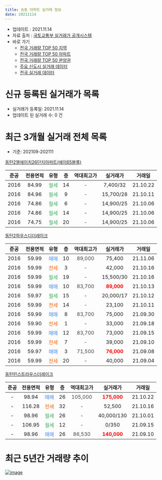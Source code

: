 ```yaml
---
title: 송동 아파트 실거래 정보
date: 20211114
---
```


* 업데이트 : 2021.11.14
* 자료 출처 : [국토교통부 실거래가 공개시스템](http://rt.molit.go.kr)
* 바로 가기
    * [전국 거래량 TOP 50 지역](https://apt-info.github.io/apt-trade-info/tr)
    * [전국 거래량 TOP 50 아파트](https://apt-info.github.io/apt-trade-info/ta)
    * [전국 거래량 TOP 50 분양권](https://apt-info.github.io/apt-trade-info/tb)
    * [주요 신도시 실거래 데이터](https://apt-info.github.io/apt-trade-info/newtown)
    * [전국 실거래 데이터](https://apt-info.github.io/apt-trade-info/all)



<script async src="https://pagead2.googlesyndication.com/pagead/js/adsbygoogle.js"></script>
<!-- 기본광고 -->
<ins class="adsbygoogle"
     style="display:block"
     data-ad-client="ca-pub-1142216861245946"
     data-ad-slot="4805727019"
     data-ad-format="auto"
     data-full-width-responsive="true"></ins>
<script>
     (adsbygoogle = window.adsbygoogle || []).push({});
</script>


# 신규 등록된 실거래가 목록

* 실거래가 등록일: 2021.11.14
* 업데이트 된 실거래 수: 0 건




<script async src="https://pagead2.googlesyndication.com/pagead/js/adsbygoogle.js"></script>
<!-- 기본광고 -->
<ins class="adsbygoogle"
     style="display:block"
     data-ad-client="ca-pub-1142216861245946"
     data-ad-slot="4805727019"
     data-ad-format="auto"
     data-full-width-responsive="true"></ins>
<script>
     (adsbygoogle = window.adsbygoogle || []).push({});
</script>


# 최근 3개월 실거래 전체 목록
* 기준: 202109-202111


[동탄2엘에이치26단지아파트(에이65블록)](https://search.naver.com/search.naver?query=%EB%8F%99%ED%83%842%EC%97%98%EC%97%90%EC%9D%B4%EC%B9%9826%EB%8B%A8%EC%A7%80%EC%95%84%ED%8C%8C%ED%8A%B8%28%EC%97%90%EC%9D%B465%EB%B8%94%EB%A1%9D%29)

|준공|전용면적|유형|층|역대최고가|실거래가|거래일|
|:---:|:---:|:---:|:---:|:---:|:---:|:---:|
|2016|84.99|<span style="color:#34A853">월세</span>|14|<span style="color:#444444">-</span>|7,400/32|21.10.22|
|2016|84.96|<span style="color:#34A853">월세</span>|9|<span style="color:#444444">-</span>|15,700/28|21.10.11|
|2016|74.86|<span style="color:#34A853">월세</span>|6|<span style="color:#444444">-</span>|14,900/25|21.10.06|
|2016|74.86|<span style="color:#34A853">월세</span>|14|<span style="color:#444444">-</span>|14,900/25|21.10.06|
|2016|74.75|<span style="color:#34A853">월세</span>|20|<span style="color:#444444">-</span>|14,900/25|21.10.06|

[동탄2하우스디더레이크](https://search.naver.com/search.naver?query=%EB%8F%99%ED%83%842%ED%95%98%EC%9A%B0%EC%8A%A4%EB%94%94%EB%8D%94%EB%A0%88%EC%9D%B4%ED%81%AC)

|준공|전용면적|유형|층|역대최고가|실거래가|거래일|
|:---:|:---:|:---:|:---:|:---:|:---:|:---:|
|2016|59.99|<span style="color:#4285F3">매매</span>|10|<span style="color:#444444">89,000</span>|75,400|21.11.06|
|2016|59.99|<span style="color:#FF5A00">전세</span>|3|<span style="color:#444444">-</span>|42,000|21.10.16|
|2016|59.99|<span style="color:#34A853">월세</span>|19|<span style="color:#444444">-</span>|15,500/30|21.10.16|
|2016|59.99|<span style="color:#4285F3">매매</span>|10|<span style="color:#444444">83,700</span>|<b><span style="color:#FF0000">89,000</span></b>|21.10.13|
|2016|59.97|<span style="color:#34A853">월세</span>|15|<span style="color:#444444">-</span>|20,000/17|21.10.12|
|2016|59.99|<span style="color:#FF5A00">전세</span>|14|<span style="color:#444444">-</span>|23,100|21.10.11|
|2016|59.99|<span style="color:#4285F3">매매</span>|8|<span style="color:#444444">83,700</span>|75,000|21.09.30|
|2016|59.90|<span style="color:#FF5A00">전세</span>|1|<span style="color:#444444">-</span>|33,000|21.09.18|
|2016|59.99|<span style="color:#4285F3">매매</span>|12|<span style="color:#444444">83,700</span>|73,000|21.09.15|
|2016|59.99|<span style="color:#FF5A00">전세</span>|7|<span style="color:#444444">-</span>|39,000|21.09.10|
|2016|59.97|<span style="color:#4285F3">매매</span>|3|<span style="color:#444444">71,500</span>|<b><span style="color:#FF0000">76,000</span></b>|21.09.08|
|2016|59.99|<span style="color:#FF5A00">전세</span>|20|<span style="color:#444444">-</span>|40,000|21.09.04|

[동탄린스트라우스더레이크](https://search.naver.com/search.naver?query=%EB%8F%99%ED%83%84%EB%A6%B0%EC%8A%A4%ED%8A%B8%EB%9D%BC%EC%9A%B0%EC%8A%A4%EB%8D%94%EB%A0%88%EC%9D%B4%ED%81%AC)

|준공|전용면적|유형|층|역대최고가|실거래가|거래일|
|:---:|:---:|:---:|:---:|:---:|:---:|:---:|
|-|98.94|<span style="color:#4285F3">매매</span>|26|<span style="color:#444444">105,000</span>|<b><span style="color:#FF0000">175,000</span></b>|21.10.22|
|-|116.28|<span style="color:#FF5A00">전세</span>|32|<span style="color:#444444">-</span>|52,500|21.10.16|
|-|98.96|<span style="color:#34A853">월세</span>|26|<span style="color:#444444">-</span>|40,000/130|21.10.01|
|-|106.95|<span style="color:#34A853">월세</span>|12|<span style="color:#444444">-</span>|0/350|21.09.15|
|-|98.96|<span style="color:#4285F3">매매</span>|26|<span style="color:#444444">86,530</span>|<b><span style="color:#FF0000">140,000</span></b>|21.09.10|



<script async src="https://pagead2.googlesyndication.com/pagead/js/adsbygoogle.js"></script>
<!-- 기본광고 -->
<ins class="adsbygoogle"
     style="display:block"
     data-ad-client="ca-pub-1142216861245946"
     data-ad-slot="4805727019"
     data-ad-format="auto"
     data-full-width-responsive="true"></ins>
<script>
     (adsbygoogle = window.adsbygoogle || []).push({});
</script>


# 최근 5년간 거래량 추이


<div style="width:100%;">
    <canvas id="deal_progress" height="200"></canvas>
</div>

<script>
new Chart(document.getElementById("deal_progress"), {
    type: 'line',
    data: {
        labels: ['16.01','16.02','16.03','16.04','16.05','16.06','16.07','16.08','16.09','16.10','16.11','16.12','17.01','17.02','17.03','17.04','17.07','17.09','17.10','17.11','17.12','18.01','18.02','18.03','18.04','18.05','18.06','18.07','18.08','18.09','18.10','18.11','18.12','19.01','19.02','19.03','19.04','19.05','19.06','19.07','19.08','19.09','19.10','19.11','19.12','20.01','20.02','20.03','20.04','20.05','20.06','20.07','20.08','20.09','20.10','20.11','20.12','21.01','21.02','21.03','21.04','21.05','21.06','21.07','21.08','21.09','21.10','21.11'],
        datasets: [{
            label: '매매/분양권',
            data: [49,42,53,43,36,16,13,10,34,35,25,27,14,10,6,1,1,2,1,142,127,40,46,15,6,5,6,16,20,13,2,4,6,11,10,11,10,14,22,20,26,18,28,33,32,20,16,9,5,8,37,18,15,7,13,20,32,16,29,2,15,19,22,31,19,4,2,1],
            borderColor: "rgba(66, 133, 243, 1)",
            backgroundColor: "rgba(66, 133, 243, 0.05)",
            borderWidth: 1,
            pointRadius: 0,
            fill: false,
            lineTension: 0
        },{
            label: '전/월세',
            data: [0,0,0,0,0,0,0,0,0,0,0,0,3,0,0,0,1,0,0,1,3,4,1,2,2,4,2,3,1,1,4,1,1,19,1,0,0,0,1,11,9,4,1,1,0,5,1,2,0,0,0,0,0,0,2,7,8,131,8,12,13,14,13,14,14,4,11,0],
            borderColor: "rgba(255, 90, 0, 1)",
            backgroundColor: "rgba(255, 90, 0, 0.05)",
            borderWidth: 1,
            pointRadius: 0,
            fill: false,
            lineTension: 0
        },{
            label: '합계',
            data: [49,42,53,43,36,16,13,10,34,35,25,27,17,10,6,1,2,2,1,143,130,44,47,17,8,9,8,19,21,14,6,5,7,30,11,11,10,14,23,31,35,22,29,34,32,25,17,11,5,8,37,18,15,7,15,27,40,147,37,14,28,33,35,45,33,8,13,1],
            borderColor: "rgba(0, 0, 0, 1)",
            backgroundColor: "rgba(0, 0, 0, 0.03)",
            borderWidth: 0.1,
            pointRadius: 0,
            fill: true,
            lineTension: 0
        }
        ]
    },
    options: {
        responsive: true,
        title: {
            display: false
        },
        tooltips: {
            mode: 'index',
            intersect: false
        },
        hover: {
            mode: 'nearest',
            intersect: true
        },
        scales: {
            xAxes: [{
                display: true,
                scaleLabel: {
                    display: true,
                    labelString: '년/월'
                }
            }],
            yAxes: [{
                display: true,
                ticks: {
                    suggestedMin: 0,
                },
                scaleLabel: {
                    display: true,
                    labelString: '실거래 수'
                }
            }]
        }
    }
});

</script>


[![image](https://apt-info.github.io/images/2020-01-03-apt-trade-info/1024x500.png)](https://play.google.com/store/apps/details?id=com.aptinfo.apttradeinfo)

